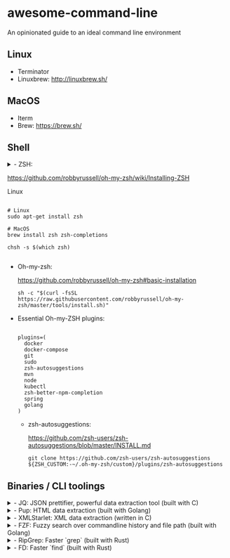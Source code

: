 
# awesome-command-line

An opinionated guide to an ideal command line environment

## Linux

- Terminator
- Linuxbrew: http://linuxbrew.sh/

## MacOS

- Iterm
- Brew: https://brew.sh/

## Shell

<details>
<summary>- ZSH:<summary>

  https://github.com/robbyrussell/oh-my-zsh/wiki/Installing-ZSH

  Linux

  ```shell

  # Linux
  sudo apt-get install zsh
  
  # MacOS
  brew install zsh zsh-completions
  
  chsh -s $(which zsh)

  ```
</details>
  
- Oh-my-zsh:

  https://github.com/robbyrussell/oh-my-zsh#basic-installation
  
  ```shell
  sh -c "$(curl -fsSL https://raw.githubusercontent.com/robbyrussell/oh-my-zsh/master/tools/install.sh)"
  ```
  
- Essential Oh-my-ZSH plugins:

  ```text

  plugins=(
    docker
    docker-compose
    git
    sudo
    zsh-autosuggestions
    mvn
    node
    kubectl
    zsh-better-npm-completion
    spring
    golang
  )

  ```
  
  - zsh-autosuggestions:

    https://github.com/zsh-users/zsh-autosuggestions/blob/master/INSTALL.md

    ```shell
    git clone https://github.com/zsh-users/zsh-autosuggestions ${ZSH_CUSTOM:-~/.oh-my-zsh/custom}/plugins/zsh-autosuggestions
    ```

## Binaries / CLI toolings

<details>
<summary>- JQ: JSON prettifier, powerful data extraction tool (built with C)</summary>

  https://stedolan.github.io/jq/download/

  ```shell
  sudo apt install jq
  brew install jq
  ```
</details>
<details>
<summary>- Pup: HTML data extraction (built with Golang)</summary>

  https://github.com/ericchiang/pup#install

  ```shell
  go get github.com/ericchiang/pup

  brew install https://raw.githubusercontent.com/EricChiang/pup/master/pup.rb
  ```
</details>
<details>
<summary>- XMLStarlet: XML data extraction (written in C)</summary>

  (**do not recommend** because its not very intuitive)

  ```shell
  sudo apt search xmlstarlet
  ```
</details>
<details>
<summary>- FZF: Fuzzy search over commandline history and file path (built with Golang)</summary>
  
  https://github.com/junegunn/fzf#installation

  ```shell
  brew install fzf

  # To install useful key bindings and fuzzy completion:
  $(brew --prefix)/opt/fzf/install
  ```
</details>
<details>
<summary>- RipGrep: Faster `grep` (built with Rust)</summary>

  https://github.com/BurntSushi/ripgrep#installation

  ```shell
  brew install ripgrep
  sudo apt install ripgrep
  ```
</details>
<details>
<summary>- FD: Faster `find` (built with Rust)</summary>

  https://github.com/sharkdp/fd#installation

  ```shell
  brew install fd

  # Linux
  # https://github.com/sharkdp/fd/releases
  ```

  +/ Note:<details> This can be use in combination with FZF to search and navigate through directory tree even faster
<details>
<summary>- Exa: Improved `ls` (built with Rust)</summary>

  https://github.com/ogham/exa#installation

  ```shell
  brew install exa
  cargo install exa
  ```
</details>
<details>
<summary>- Bat: Improved `cat` (built with Rust)</summary>

  https://github.com/sharkdp/bat#installation

  ```shell
  brew install bat
  cargo install bat
  ```
